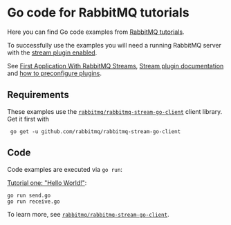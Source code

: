 # Go code for RabbitMQ tutorials

Here you can find Go code examples from [RabbitMQ tutorials](https://www.rabbitmq.com/getstarted.html).

To successfully use the examples you will need a running RabbitMQ server with the [stream plugin enabled](https://www.rabbitmq.com/docs/stream#enabling-plugin).

See [First Application With RabbitMQ Streams](https://www.rabbitmq.com/blog/2021/07/19/rabbitmq-streams-first-application), [Stream plugin documentation](https://www.rabbitmq.com/docs/stream) and [how to preconfigure plugins](https://www.rabbitmq.com/docs/plugins#enabled-plugins-file).

## Requirements

These examples use the [`rabbitmq/rabbitmq-stream-go-client`](https://github.com/rabbitmq/rabbitmq-stream-go-client) client library.
Get it first with

     go get -u github.com/rabbitmq/rabbitmq-stream-go-client

## Code

Code examples are executed via `go run`:

[Tutorial one: "Hello World!"](https://www.rabbitmq.com/tutorials/tutorial-one-go-stream.html):

    go run send.go
    go run receive.go


To learn more, see [`rabbitmq/rabbitmq-stream-go-client`](https://github.com/rabbitmq/rabbitmq-stream-go-client).
